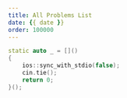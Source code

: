 ```yaml
---
title: All Problems List
date: {{ date }}
order: 100000
---
```


```C++
static auto _ = []()
{
    ios::sync_with_stdio(false);
    cin.tie();
    return 0;
}();
```
<!-- more -->